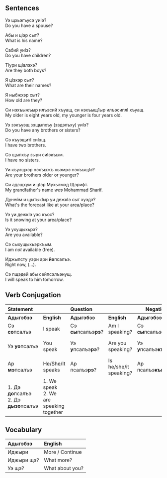 ## Sentences
Уэ щхьэгъусэ уиIэ?  
Do you have a spouse?

Абы и цIэр сыт?  
What is his name?

Сабий уиIэ?  
Do you have children?

ТIури щIалэхэ?  
Are they both boys?

Я цIэхэр сыт?  
What are their names?

Я ныбжхэр сыт?  
How old are they?

Си нэхъыжъыр илъэсий хъуащ, си нэхъыщ1ыр илъэсиплI хъуащ.  
My older is eight years old, my younger is four years old.

Уэ зэкъуэщ зэщыпхъу (зэдэлъху) уиIэ?  
Do you have any brothers or sisters?

Сэ къуэщитI сиIэщ.  
I have two brothers.

Сэ щыпхъу зыри сиIэкъым.  
I have no sisters.

Уи къуэщхэр нэхъыжъ хьэмрэ нэхъыщIэ?  
Are your brothers older or younger?

Си адэщхум и цIэр Мухьэмэд Щэрифт.  
My grandfather's name _was_ Mohammad Sharif.

Дунейм и щытыкIыр уи дежкIэ сыт хуэдэ?  
What's the forecast like at your area/place?

Уэ уи дежкIэ уэс къос?  
Is it snowing at your area/place?

Уэ ухущыхьрэ?  
Are you available?

Сэ сыхущыхьэркъым.  
I am _not_ available (free).

Иджыпсту уэри ари **йо**псалъэ.  
Right now, (...).

Сэ пщэдей абы сейпсэлъэнущ.  
I will speak to him tomorrow.
## Verb Conjugation
| Statement                                  |                                            | Question               |                        | Negation                |                           |
| :----------------------------------------- | :----------------------------------------- | :--------------------- | :--------------------- | ----------------------- | ------------------------- |
| **Адыгэбзэ**                               | **English**                                | **Адыгэбзэ**           | **English**            | **Адыгэбзэ**            | **English**               |
| Сэ **со**псалъэ                            | I speak                                    | Сэ **сы**псалъэ**рэ**? | Am I speaking?         | Сэ **сы**псалъэ**къым** | I am not speaking         |
| Уэ **уо**псалъэ                            | You speak                                  | Уэ **у**псалъэ**рэ**?  | Are you speaking?      | Уэ **у**псалъэ**къым**  | You are not speaking      |
| Ар **мэ**псалъэ                            | He/She/It speaks                           | Ар псалъэ**рэ**?       | Is he/she/it speaking? | Ар псалъэ**къым**       | He/She/It is not speaking |
| 1. Дэ **до**псалъэ<br>2. Дэ **дызо**псалъэ | 1. We speak<br>2. We are speaking together |                        |                        |                         |                           |
## Vocabulary
| Адыгэбзэ   | English         |
| :--------- | :-------------- |
| Иджыри     | More / Continue |
| Иджыри щэ? | What more?      |
| Уэ щэ?     | What about you? |